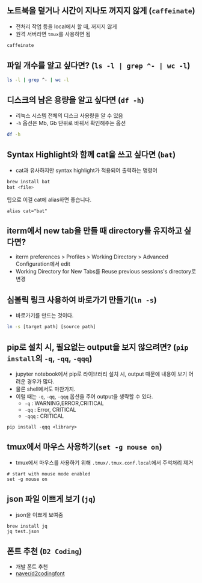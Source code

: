 ## 노트북을 덮거나 시간이 지나도 꺼지지 않게 (`caffeinate`)

- 전처리 작업 등을 local에서 할 때, 꺼지지 않게
- 원격 서버라면 `tmux`를 사용하면 됨

``` sh
caffeinate
```

## 파일 개수를 알고 싶다면? (`ls -l | grep ^- | wc -l`)

``` sh
ls -l | grep ^- | wc -l
```

## 디스크의 남은 용량을 알고 싶다면 (`df -h`)

- 리눅스 시스템 전체의 디스크 사용량을 알 수 있음
- `-h` 옵션은 Mb, Gb 단위로 바꿔서 확인해주는 옵션

``` sh
df -h
```

## Syntax Highlight와 함께 cat을 쓰고 싶다면 (`bat`)

- cat과 유사하지만 syntax highlight가 적용되어 출력하는 명령어

``` sh
brew install bat
bat <file>
```

팁으로 이걸 cat에 alias하면 좋습니다.

```
alias cat="bat"
```

## iterm에서 new tab을 만들 때 directory를 유지하고 싶다면?

- iterm preferences > Profiles > Working Directory > Advanced Configuration에서 edit
- Working Directory for New Tabs를 Reuse previous sessions's directory로 변경

## 심볼릭 링크 사용하여 바로가기 만들기(`ln -s`)

- 바로가기를 만드는 것이다.

``` sh
ln -s [target path] [source path]
```

## pip로 설치 시, 필요없는 output을 보지 않으려면? (`pip install`의 `-q`, `-qq`, `-qqq`)

- jupyter notebook에서 pip로 라이브러리 설치 시, output 때문에 내용이 보기 어려운 경우가 많다.
- 물론 shell에서도 마찬가지.
- 이럴 때는 `-q`, `-qq`, `-qqq` 옵션을 주어 output을 생략할 수 있다.
  - `-q` : WARNING,ERROR,CRITICAL 
  - `-qq` : Error, CRITICAL
  - `-qqq` : CRITICAL

```
pip install -qqq <library>
```

## tmux에서 마우스 사용하기(`set -g mouse on`)

- tmux에서 마우스를 사용하기 위해 `.tmux/.tmux.conf.local`에서 주석처리 제거

```
# start with mouse mode enabled
set -g mouse on
```

## json 파일 이쁘게 보기 (`jq`)

- json을 이쁘게 보여줌

```
brew install jq
jq test.json
```

## 폰트 추천 (`D2 Coding`)

- 개발 폰트 추천
- [naver/d2codingfont](https://github.com/naver/d2codingfont)